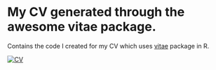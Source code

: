 # My CV generated through the awesome vitae package.

Contains the code I created for my CV which uses [vitae](https://github.com/mitchelloharawild/vitae) package in R.


[![CV](preview.png)](https://github.com/r-kale/rahul_kale_cv/blob/master/rahul_kale_cv.pdf)

